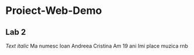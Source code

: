 # Proiect-Web-Demo 
## Lab 2
*Text italic*
Ma numesc Ioan Andreea Cristina
Am 19 ani
Imi place muzica rnb